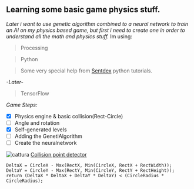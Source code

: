## Learning some basic game physics stuff.
*Later i want to use genetic algorithm  combined to a neural network to train an AI on my physics based game, but first i need to create one in order to understand all the math and physics stuff.*
Im using:
>Processing

>Python

>Some very special help from [Sentdex](https://github.com/Sentdex) python tutorials.

*-Later-*

>TensorFlow

*Game Steps:*
- [x] Physics engine & basic collision(Rect-Circle)
- [ ] Angle and rotation
- [x] Self-generated levels 
- [ ] Adding the GenetiAlgorithm 
- [ ] Create the neuralnetwork 

![cattura](https://cloud.githubusercontent.com/assets/22122998/25442732/1aa7a52a-2aa6-11e7-9d36-a20247ac0232.PNG)
[Collision point detector](https://yal.cc/rectangle-circle-intersection-test/)
```
DeltaX = CircleX - Max(RectX, Min(CircleX, RectX + RectWidth));
DeltaY = CircleY - Max(RectY, Min(CircleY, RectY + RectHeight));
return (DeltaX * DeltaX + DeltaY * DeltaY) < (CircleRadius * CircleRadius);
```
